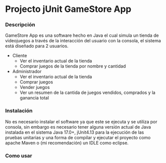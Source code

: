 # Projecto jUnit GameStore App

### Descripción
GameStore App es una software hecho en Java el cual simula un tienda de videojuegos a través de la interacción del usuario con la consola, el sistema está diseñado para 2 usuarios.

* Cliente
  * Ver el inventario actual de la tienda
  * Comprar juegos de la tienda por nombre y cantidad
* Administrador
    * Ver el inventario actual de la tienda
    * Comprar juegos
    * Vender juegos
    * Ver un resumen de la cantida de juegos vendidos, comprados y la ganancia total

### Instalación

No es necesario instalar el software ya que este se ejecuta y se utiliza por consola, sin embargo es necesario tener alguna versión actual de Java instalada en el sistema Java 17.0+, jUnit4.13 para la ejecución de las pruebas unitarias y una forma de compilar y ejecutar el proyecto como apache Maven o (mi recomendación) un IDLE como eclipse.

### Como usar


